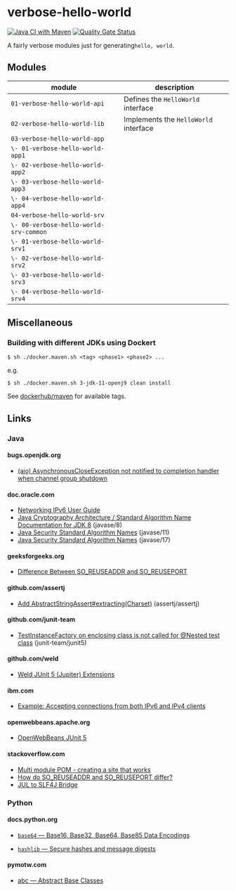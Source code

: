 # verbose-hello-world

[![Java CI with Maven](https://github.com/jinahya/verbose-hello-world/actions/workflows/maven.yml/badge.svg)](https://github.com/jinahya/verbose-hello-world/actions/workflows/maven.yml)
[![Quality Gate Status](https://sonarcloud.io/api/project_badges/measure?project=jinahya_verbose-hello-world&metric=alert_status)](https://sonarcloud.io/summary/new_code?id=jinahya_verbose-hello-world)

A fairly verbose modules just for generating`hello, world`.

## Modules

| module                                 | description                           |
|----------------------------------------|---------------------------------------|
| `01-verbose-hello-world-api`           | Defines the `HelloWorld` interface    |
| `02-verbose-hello-world-lib`           | Implements the `HelloWorld` interface |
| `03-verbose-hello-world-app`           |                                       |
| `\- 01-verbose-hello-world-app1`       |                                       |
| `\- 02-verbose-hello-world-app2`       |                                       |
| `\- 03-verbose-hello-world-app3`       |                                       |
| `\- 04-verbose-hello-world-app4`       |                                       |
| `04-verbose-hello-world-srv`           |                                       |
| `\- 00-verbose-hello-world-srv-common` |                                       |
| `\- 01-verbose-hello-world-srv1`       |                                       |
| `\- 02-verbose-hello-world-srv2`       |                                       |
| `\- 03-verbose-hello-world-srv3`       |                                       |
| `\- 04-verbose-hello-world-srv4`       |                                       |

## Miscellaneous

### Building with different JDKs using Dockert

```shell script
$ sh ./docker.maven.sh <tag> <phase1> <phase2> ...
```

e.g.

```shell script
$ sh ./docker.maven.sh 3-jdk-11-openj9 clean install
```

See [dockerhub/maven](https://hub.docker.com/_/maven) for available tags.

## Links

### Java

#### bugs.openjdk.org

* [(aio) AsynchronousCloseException not notified to completion handler when channel group shutdown](https://bugs.openjdk.org/browse/JDK-7056546)

#### doc.oracle.com

* [Networking IPv6 User Guide](https://docs.oracle.com/javase/8/docs/technotes/guides/net/ipv6_guide/)
* [Java Cryptography Architecture / Standard Algorithm Name Documentation for JDK 8](https://docs.oracle.com/javase/8/docs/technotes/guides/security/StandardNames.html) (javase/8)
* [Java Security Standard Algorithm Names](https://docs.oracle.com/en/java/javase/11/docs/specs/security/standard-names.html) (javase/11)
* [Java Security Standard Algorithm Names](https://docs.oracle.com/en/java/javase/17/docs/specs/security/standard-names.html) (javase/17)

#### geeksforgeeks.org

* [Difference Between SO_REUSEADDR and SO_REUSEPORT](https://www.geeksforgeeks.org/difference-between-so_reuseaddr-and-so_reuseport/)

#### github.com/assertj

* [Add AbstractStringAssert#extracting(Charset)](https://github.com/assertj/assertj/issues/3229) (assertj/assertj)

#### github.com/junit-team

* [TestInstanceFactory on enclosing class is not called for @Nested test class](https://github.com/junit-team/junit5/issues/1567) (junit-team/junit5)

#### github.com/weld

* [Weld JUnit 5 (Jupiter) Extensions](https://github.com/weld/weld-testing/blob/master/junit5/README.md#weldjunit5autoextension)

#### ibm.com

* [Example: Accepting connections from both IPv6 and IPv4 clients](https://www.ibm.com/docs/en/i/7.1?topic=sscaaiic-example-accepting-connections-from-both-ipv6-ipv4-clients)

#### openwebbeans.apache.org

* [OpenWebBeans JUnit 5](https://openwebbeans.apache.org/openwebbeans-junit5.html)

#### stackoverflow.com

* [Multi module POM - creating a site that works](https://stackoverflow.com/q/10848715/330457)
* [How do SO_REUSEADDR and SO_REUSEPORT differ?](https://stackoverflow.com/q/14388706/330457)
* [JUL to SLF4J Bridge](https://stackoverflow.com/q/9117030/330457)

### Python

#### docs.python.org

* [`base64` — Base16, Base32, Base64, Base85 Data Encodings](https://docs.python.org/3/library/base64.html)

* [`hashlib` — Secure hashes and message digests](https://docs.python.org/3/library/hashlib.html)

#### pymotw.com

* [abc — Abstract Base Classes](https://pymotw.com/3/abc/)
